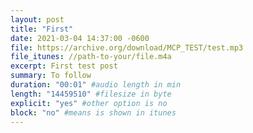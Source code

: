 ```yaml
---
layout: post
title: "First"
date: 2021-03-04 14:37:00 -0600
file: https://archive.org/download/MCP_TEST/test.mp3
file_itunes: //path-to-your/file.m4a
excerpt: First test post
summary: To follow
duration: "00:01" #audio length in min
length: "14459510" #filesize in byte
explicit: "yes" #other option is no
block: "no" #means is shown in itunes
---
```

